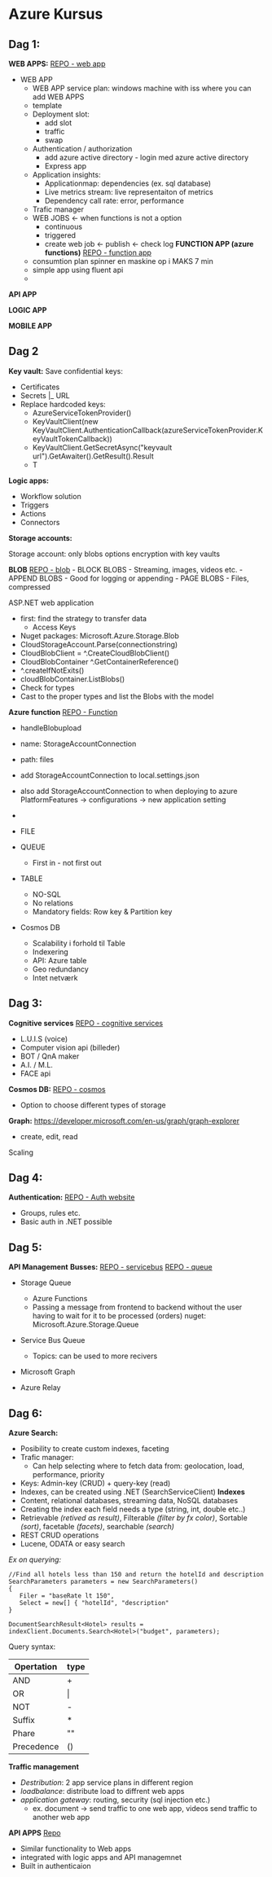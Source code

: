 # Azure Kursus 

## Dag 1:

**WEB APPS:**
[REPO - web app](https://github.com/jdalfarra/AzureKursus/tree/master/Teknologisk.Kursus/Teknologiks.Kursus.Website)
- WEB APP 
	- WEB APP service plan: windows machine with iss where you can add WEB APPS
	- template
	- Deployment slot: 
		- add slot
		- traffic
		- swap
	- Authentication / authorization
		- add azure active directory - login med azure active directory
		- Express app
	- Application insights:
		- Applicationmap: dependencies (ex. sql database)
		- Live metrics stream: live representaiton of metrics
		- Dependency call rate: error, performance
	- Trafic manager
	- WEB JOBS <- when functions is not a option
		- continuous
		- triggered
		- create web job <- publish <- check log
**FUNCTION APP (azure functions)**
[REPO - function app](https://github.com/jdalfarra/AzureKursus/tree/master/Teknologisk.Kursus/Teknologisk.Kursus.Functions)
	- consumtion plan spinner en maskine op i MAKS 7 min
	- simple app using fluent api
	- 
**API APP**

**LOGIC APP**

**MOBILE APP**

## Dag 2

**Key vault:**
Save confidential keys:
 - Certificates
 - Secrets
    |_ URL
 -  Replace hardcoded keys:
 	- AzureServiceTokenProvider()
	- KeyVaultClient(new KeyVaultClient.AuthenticationCallback(azureServiceTokenProvider.KeyVaultTokenCallback))
	- KeyVaultClient.GetSecretAsync("keyvault url").GetAwaiter().GetResult().Result
	- T
  
**Logic apps:**
- Workflow solution
- Triggers
- Actions
- Connectors

**Storage accounts:**

Storage account: only blobs options
encryption with key vaults


**BLOB**
[REPO - blob](https://github.com/jdalfarra/AzureKursus/tree/master/Teknologisk.Kursus/Teknologisk.Kursus.StorageQueueApp)
	- BLOCK BLOBS
	  - Streaming, images, videos etc.
	- APPEND BLOBS
	  - Good for logging or appending
	- PAGE BLOBS
	  - Files, compressed

ASP.NET web application
- first: find the strategy to transfer data
	- Access Keys
- Nuget packages: Microsoft.Azure.Storage.Blob
 - CloudStorageAccount.Parse(connectionstring)
 - CloudBlobClient = ^.CreateCloudBlobClient()
 - CloudBlobContainer ^.GetContainerReference()
 - ^.createIfNotExits()
 - cloudBlobContainer.ListBlobs()
 - Check for types
 - Cast to the proper types and list the Blobs with the model
 
**Azure function**
[REPO - Function](https://github.com/jdalfarra/AzureKursus/tree/master/Teknologisk.Kursus/Teknologisk.Kursus.Functions)
 - handleBlobupload
 - name: StorageAccountConnection
 - path: files
 - add StorageAccountConnection to local.settings.json
 - also add StorageAccountConnection to when deploying to azure PlatformFeatures -> configurations -> new application  setting
 - 

- FILE
- QUEUE
	- First in - not first out
- TABLE
	- NO-SQL
	- No relations
	- Mandatory fields: Row key & Partition key

- Cosmos DB
	- Scalability i forhold til Table
	- Indexering 
	- API: Azure table
	- Geo redundancy
	- Intet netværk

## Dag 3:

**Cognitive services**
[REPO - cognitive services](https://github.com/jdalfarra/AzureKursus/tree/master/Teknologisk.Kursus/Teknologisk.Kursus.CognitiveServices)
- L.U.I.S (voice)
- Computer vision api (billeder)
- BOT / QnA maker
- A.I. / M.L.
- FACE api 

**Cosmos DB:**
[REPO - cosmos](https://github.com/jdalfarra/AzureKursus/tree/master/Teknologisk.Kursus/Teknologisk.Kursus.CosmosDB)
- Option to choose different types of storage

**Graph:** 
https://developer.microsoft.com/en-us/graph/graph-explorer
 - create, edit, read 
 
Scaling

## Dag 4:
**Authentication:**
[REPO - Auth website](https://github.com/jdalfarra/AzureKursus/tree/master/Teknologisk.Kursus/Teknologisk.Kursus.AuthWebsite)
 - Groups, rules etc. 
 - Basic auth in .NET possible
 
## Dag 5:

**API Management**
**Busses:**
[REPO - servicebus](https://github.com/jdalfarra/AzureKursus/tree/master/Teknologisk.Kursus/Teknologisk.Kursus.ServiceBusQueue)
[REPO - queue](https://github.com/jdalfarra/AzureKursus/tree/master/Teknologisk.Kursus/Teknologisk.Kursus.StorageQueueApp)
  - Storage Queue
	- Azure Functions
	- Passing a message from frontend to backend without the user having to wait for it to be processed (orders)
nuget:
Microsoft.Azure.Storage.Queue

- Service Bus Queue
	- Topics: can be used to more recivers
- Microsoft Graph
- Azure Relay

## Dag 6:

**Azure Search:**
 - Posibility to create custom indexes, faceting 
 - Trafic manager:
 	- Can help selecting where to fetch data from: geolocation, load, performance, priority
 - Keys: Admin-key (CRUD) + query-key (read)
 - Indexes, can be created using .NET (SearchServiceClient)
**Indexes**
 - Content, relational databases, streaming data, NoSQL databases
 - Creating the index each field needs a type (string, int, double etc..)
 - Retrievable *(retived as result)*, Filterable *(filter by fx color)*, Sortable *(sort)*, facetable *(facets)*, searchable *(search)*
 - REST CRUD operations
 - Lucene, ODATA or easy search

_Ex on querying:_ 
```
//Find all hotels less than 150 and return the hotelId and description
SearchParameters parameters = new SearchParameters()
{
   Filer = "baseRate lt 150",
   Select = new[] { "hotelId", "description" 
}

DocumentSearchResult<Hotel> results = indexClient.Documents.Search<Hotel>("budget", parameters);
```

Query syntax:

| Opertation | type |
| ------------- | ------------- |
| AND  | +  |
| OR  | \| |
| NOT  | - |
| Suffix  | * |
| Phare  | "" |
| Precedence  | () |

**Traffic management**
 - _Destribution_: 2 app service plans in different region
 - _loadbalance_: distribute load to diffrent web apps
 - _application gateway_: routing, security (sql injection etc.)
	- ex. document -> send traffic to one web app, videos send traffic to another web app

**API APPS**
[Repo](https://github.com/jdalfarra/AzureKursus/tree/master/Teknologisk.Kursus/Teknologisk.Kursus.APIAPP)
 - Similar functionality to Web apps
 - integrated with logic apps and API managemnet
 - Built in authenticaion
